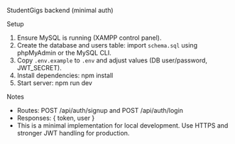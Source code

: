 StudentGigs backend (minimal auth)

Setup
1. Ensure MySQL is running (XAMPP control panel).
2. Create the database and users table: import `schema.sql` using phpMyAdmin or the MySQL CLI.
3. Copy `.env.example` to `.env` and adjust values (DB user/password, JWT_SECRET).
4. Install dependencies:
   npm install
5. Start server:
   npm run dev

Notes
- Routes: POST /api/auth/signup and POST /api/auth/login
- Responses: { token, user }
- This is a minimal implementation for local development. Use HTTPS and stronger JWT handling for production.
